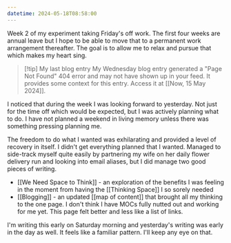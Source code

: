 ```yaml
---
datetime: 2024-05-18T08:58:00
---
```

Week 2 of my experiment taking Friday's off work. The first four weeks are annual leave but I hope to be able to move that to a permanent work arrangement thereafter. The goal is to allow me to relax and pursue that which makes my heart sing.

> [!tip] My last blog entry
> My Wednesday blog entry generated a "Page Not Found" 404 error and may not have shown up in your feed. It provides some context for this entry. Access it at [[Now, 15 May 2024]].

I noticed that during the week I was looking forward to yesterday. Not just for the time off which would be expected, but I was actively planning what to do. I have not planned a weekend in living memory unless there was something pressing planning me.

The freedom to do what I wanted was exhilarating and provided a level of recovery in itself. I didn't get everything planned that I wanted. Managed to side-track myself quite easily by partnering my wife on her daily flower delivery run and looking into email aliases, but I did manage two good pieces of writing.

- [[We Need Space to Think]] - an exploration of the benefits I was feeling in the moment from having the [[Thinking Space]] I so sorely needed
- [[Blogging]] - an updated [[map of content]] that brought all my thinking to the one page. I don't think I have MOCs fully nutted out and working for me yet. This page felt better and less like a list of links.

I'm writing this early on Saturday morning and yesterday's writing was early in the day as well. It feels like a familiar pattern. I'll keep any eye on that.